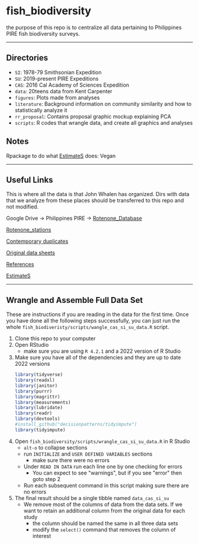 # fish_biodiversity

the purpose of this repo is to centralize all data pertaining to Philippines PIRE fish biodiversity surveys.

---

## Directories

* `SI`: 1978-79 Smithsonian Expedition
* `SU`: 2019-present PIRE Expeditions
* `CAS`: 2016 Cal Academy of Sciences Expedition
* `data`: 20teens data from Kent Carpenter
* `figures`: Plots made from analyses
* `literature`: Background information on community similarity and how to statistically analyze it
* `rr_proposal`: Contains proposal graphic mockup explaining PCA
* `scripts`: R codes that wrangle data, and create all graphics and analyses

## Notes

Rpackage to do what [EstimateS](https://www.robertkcolwell.org/pages/estimates) does: Vegan

---

## Useful Links

This is where all the data is that John Whalen has organized.  Dirs with data that we analyze from these places should be transferred to this repo and not modified.

Google Drive → Philippines PIRE → [Rotenone_Database](https://drive.google.com/drive/folders/1n1yQ6lLybuoX6wJJQ5qRgplAQ09lOYHq?usp=sharing)

[Rotenone_stations](https://www.google.com/maps/d/edit?mid=1xB7u9XTp1JbzET8mogF0nwA_v32L6aGO&usp=sharing)

[Contemporary duplicates](https://drive.google.com/drive/folders/1XW8LRXK4yhUjJNjUEyFE8794wDhy-6hk?usp=sharing)

[Original data sheets](https://drive.google.com/drive/folders/1Y6GeNfWD62MisoEUMpenO09ZsY03Fqcl?usp=sharing)

[References](https://drive.google.com/drive/folders/1UDOhV8IWjNOvagBF-UQNpalLqe9fr30t?usp=sharing)

[EstimateS](https://www.robertkcolwell.org/pages/estimates)

---

## Wrangle and Assemble Full Data Set

These are instructions if you are reading in the data for the first time.  Once you have done all the following steps successfully, you can just run the whole `fish_biodiveristy/scripts/wangle_cas_si_su_data.R` script.

1. Clone this repo to your computer
2. Open RStudio
    * make sure you are using `R 4.2.1` and a 2022 version of R Studio
3. Make sure you have all of the dependencies and they are up to date 2022 versions
    ```r
    library(tidyverse)
    library(readxl)
    library(janitor)
    library(purrr)
    library(magrittr)
    library(measurements)
    library(lubridate)
    library(readr)
    library(devtools)
    #install_github("decisionpatterns/tidyimpute")
    library(tidyimpute)
    ```
4. Open `fish_biodiversity/scripts/wrangle_cas_si_su_data.R` in R Studio
   * `alt-o` to collapse sections
   * run `INITIALIZE` and `USER DEFINED VARIABLES` sections
      * make sure there were no errors
   * Under `READ IN DATA` run each line one by one checking for errors
      * You can expect to see "warnings", but if you see "error" then goto step 2
   * Run each subsequent command in this script making sure there are no errors
5. The final result should be a single tibble named `data_cas_si_su`
   * We remove most of the columns of data from the data sets.  If we want to retain an additional column from the original data for each study
      * the column should be named the same in all three data sets
      * modify the `select()` command that removes the column of interest

